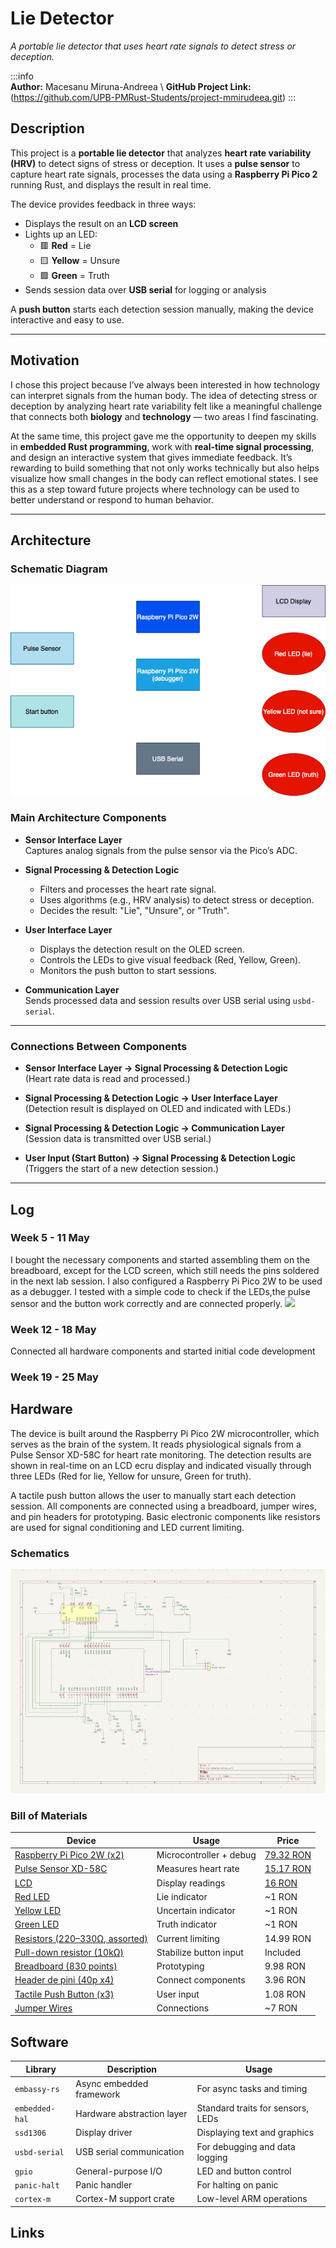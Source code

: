 # Lie Detector  
*A portable lie detector that uses heart rate signals to detect stress or deception.*


:::info  
 **Author:** Macesanu Miruna-Andreea \ 
 **GitHub Project Link:** (https://github.com/UPB-PMRust-Students/project-mmirudeea.git) 
:::

## Description  
This project is a **portable lie detector** that analyzes **heart rate variability (HRV)** to detect signs of stress or deception. It uses a **pulse sensor** to capture heart rate signals, processes the data using a **Raspberry Pi Pico 2** running Rust, and displays the result in real time.  

The device provides feedback in three ways:  
- Displays the result on an **LCD screen**  
- Lights up an LED:  
  - 🟥 **Red** = Lie  
  - 🟨 **Yellow** = Unsure  
  - 🟩 **Green** = Truth  
- Sends session data over **USB serial** for logging or analysis  

A **push button** starts each detection session manually, making the device interactive and easy to use.

---

## Motivation  
I chose this project because I’ve always been interested in how technology can interpret signals from the human body. The idea of detecting stress or deception by analyzing heart rate variability felt like a meaningful challenge that connects both **biology** and **technology** — two areas I find fascinating.  

At the same time, this project gave me the opportunity to deepen my skills in **embedded Rust programming**, work with **real-time signal processing**, and design an interactive system that gives immediate feedback. It’s rewarding to build something that not only works technically but also helps visualize how small changes in the body can reflect emotional states. I see this as a step toward future projects where technology can be used to better understand or respond to human behavior.

---

## Architecture

### Schematic Diagram
![Architecture Diagram](diagram.webp)

### Main Architecture Components  
- **Sensor Interface Layer**  
  Captures analog signals from the pulse sensor via the Pico’s ADC.  

- **Signal Processing & Detection Logic**  
  - Filters and processes the heart rate signal.  
  - Uses algorithms (e.g., HRV analysis) to detect stress or deception.  
  - Decides the result: "Lie", "Unsure", or "Truth".  

- **User Interface Layer**  
  - Displays the detection result on the OLED screen.  
  - Controls the LEDs to give visual feedback (Red, Yellow, Green).  
  - Monitors the push button to start sessions.  

- **Communication Layer**  
  Sends processed data and session results over USB serial using `usbd-serial`.

---

### Connections Between Components  
- **Sensor Interface Layer → Signal Processing & Detection Logic**  
  (Heart rate data is read and processed.)  

- **Signal Processing & Detection Logic → User Interface Layer**  
  (Detection result is displayed on OLED and indicated with LEDs.)  

- **Signal Processing & Detection Logic → Communication Layer**  
  (Session data is transmitted over USB serial.)  

- **User Input (Start Button) → Signal Processing & Detection Logic**  
  (Triggers the start of a new detection session.)

---

## Log

### Week 5 - 11 May
I  bought the necessary components and started assembling them on the breadboard, except for the LCD screen, which still needs the pins soldered in the next lab session. I also configured a Raspberry Pi Pico 2W to be used as a debugger. I tested with a simple code to check if the LEDs,the pulse sensor and the button work correctly and are connected properly.
![](week5.webp)

### Week 12 - 18 May
Connected all hardware components and started initial code development


### Week 19 - 25 May


## Hardware

The device is built around the Raspberry Pi Pico 2W microcontroller, which serves as the brain of the system. It reads physiological signals from a Pulse Sensor XD-58C for heart rate monitoring. The detection results are shown in real-time on an LCD ecru display and indicated visually through three LEDs (Red for lie, Yellow for unsure, Green for truth).

A tactile push button allows the user to manually start each detection session. All components are connected using a breadboard, jumper wires, and pin headers for prototyping. Basic electronic components like resistors are used for signal conditioning and LED current limiting.

### Schematics
![](scheme.webp)


### Bill of Materials

| Device                      | Usage                          | Price   |
| --------------------------- | ------------------------------ | ------- |
| [Raspberry Pi Pico 2W (x2)](https://www.raspberrypi.com/documentation/microcontrollers/pico-series.html)   | Microcontroller + debug        | [79.32 RON](https://www.optimusdigital.ro/en/raspberry-pi-boards/13327-raspberry-pi-pico-2-w.html?search_query=raspberry+pi+pico+2w&results=36) |
| [Pulse Sensor XD-58C](https://www.optimusdigital.ro/ro/senzori-altele/1273-senzor-de-puls-xd-58c.html?gad_source=1&gbraid=0AAAAADv-p3CzfCB_qO9d_GcEdCkbc89MZ&gclid=EAIaIQobChMIqaL495eIjQMVn4toCR1sDhl8EAAYASAAEgKKePD_BwE)         | Measures heart rate            | [15.17 RON](https://www.optimusdigital.ro/ro/senzori-altele/1273-senzor-de-puls-xd-58c.html?gad_source=1&gbraid=0AAAAADv-p3CzfCB_qO9d_GcEdCkbc89MZ&gclid=EAIaIQobChMIqaL495eIjQMVn4toCR1sDhl8EAAYASAAEgKKePD_BwE) |
| [LCD](https://www.optimusdigital.ro/ro/optoelectronice-lcd-uri/2894-lcd-cu-interfata-i2c-si-backlight-albastru.html?search_query=lcd+&results=217)                    | Display readings               |[ 16 RON](https://www.optimusdigital.ro/ro/optoelectronice-lcd-uri/2894-lcd-cu-interfata-i2c-si-backlight-albastru.html?search_query=lcd+&results=217)   |
| [Red LED](https://www.optimusdigital.ro/ro/kituri-optimus-digital/9517-set-de-led-uri-asortate-de-5-mm-si-3-mm-310-buc-cu-rezistoare-bonus.html?search_query=led+kit&results=70)                     | Lie indicator                  | ~1 RON   |
| [Yellow LED](https://www.optimusdigital.ro/ro/kituri-optimus-digital/9517-set-de-led-uri-asortate-de-5-mm-si-3-mm-310-buc-cu-rezistoare-bonus.html?search_query=led+kit&results=70)                  | Uncertain indicator            | ~1 RON   |
| [Green LED](https://www.optimusdigital.ro/ro/kituri-optimus-digital/9517-set-de-led-uri-asortate-de-5-mm-si-3-mm-310-buc-cu-rezistoare-bonus.html?search_query=led+kit&results=70)                   | Truth indicator                | ~1 RON   |
| [Resistors (220–330Ω, assorted)](https://www.optimusdigital.ro/ro/componente-electronice-rezistoare/10928-plusivo-kit-250-buc-rezistoare.html?search_query=Plusivo+Kit+250+buc+Rezistoare&results=3) | Current limiting            | 14.99 RON |
| [Pull-down resistor (10kΩ)](https://www.optimusdigital.ro/ro/componente-electronice-rezistoare/10928-plusivo-kit-250-buc-rezistoare.html?search_query=Plusivo+Kit+250+buc+Rezistoare&results=3)   | Stabilize button input         | Included |
| [Breadboard (830 points)](https://massgadgets.com/produs/breadboard-placa-tip-830-puncte/?gad_source=1&gbraid=0AAAAApd2z2YoiQ1hKj0vVxCIeTMxwxL76&gclid=EAIaIQobChMIlaWH0ZmIjQMVh52DBx2UIDEWEAQYASABEgIUh_D_BwE)     | Prototyping                    | 9.98 RON |
| [Header de pini (40p x4)](https://www.optimusdigital.ro/ro/componente-electronice-headere-de-pini/463-header-de-pini-alb-254-mm-40p.html?search_query=Header+de+pini+%2840p%29&results=22)     | Connect components             | 3.96 RON |
| [Tactile Push Button (x3)](https://www.optimusdigital.ro/ro/butoane-i-comutatoare/1119-buton-6x6x6.html?search_query=Buton+6x6x6&results=1)    | User input                     | 1.08 RON |
| [Jumper Wires](https://www.optimusdigital.ro/ro/fire-fire-mufate/12-set-de-cabluri-pentru-breadboard.html?search_query=Set+Fire+pentru+Breadboard&results=37)                | Connections                    | ~7 RON   |

## Software

| Library         | Description                  | Usage                                  |
| --------------- | ---------------------------- | -------------------------------------- |
| `embassy-rs`    | Async embedded framework     | For async tasks and timing             |
| `embedded-hal`  | Hardware abstraction layer   | Standard traits for sensors, LEDs      |
| `ssd1306`       | Display driver               | Displaying text and graphics           |
| `usbd-serial`   | USB serial communication     | For debugging and data logging         |
| `gpio`          | General-purpose I/O          | LED and button control                 |
| `panic-halt`    | Panic handler                | For halting on panic                   |
| `cortex-m`      | Cortex-M support crate       | Low-level ARM operations               |

## Links


